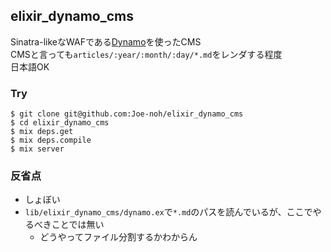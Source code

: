 ## elixir_dynamo_cms

Sinatra-likeなWAFである[Dynamo](https://github.com/dynamo/dynamo)を使ったCMS  
CMSと言っても`articles/:year/:month/:day/*.md`をレンダする程度  
日本語OK

### Try
```
$ git clone git@github.com:Joe-noh/elixir_dynamo_cms
$ cd elixir_dynamo_cms
$ mix deps.get
$ mix deps.compile
$ mix server
```

### 反省点
* しょぼい
* `lib/elixir_dynamo_cms/dynamo.ex`で`*.md`のパスを読んでいるが、ここでやるべきことでは無い
  * どうやってファイル分割するかわからん
